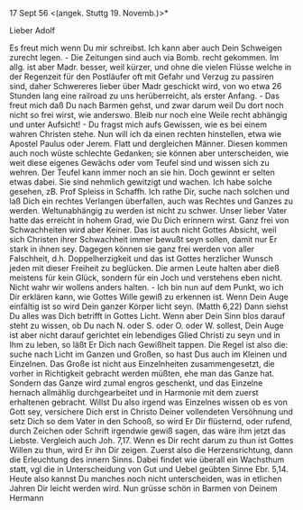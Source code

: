  17 Sept 56
 <(angek. Stuttg 19. Novemb.)>*

Lieber Adolf

Es freut mich wenn Du mir schreibst. Ich kann aber auch Dein Schweigen zurecht legen. - Die Zeitungen sind auch via Bomb. recht gekommen. Im allg. ist aber Madr. besser, weil kürzer, und ohne die vielen Flüsse welche in der Regenzeit für den Postläufer oft mit Gefahr und Verzug zu passiren sind, daher Schwereres lieber über Madr geschickt wird, von wo etwa 26 Stunden lang eine railroad zu uns herüberreicht, als erster Anfang. - Das freut mich daß Du nach Barmen gehst, und zwar darum weil Du dort noch nicht so frei wirst, wie anderswo. Bleib nur noch eine Weile recht abhängig und unter Aufsicht! - Du fragst mich aufs Gewissen, wie es bei einem wahren Christen stehe. Nun will ich da einen rechten hinstellen, etwa wie Apostel Paulus oder Jerem. Flatt und dergleichen Männer. Diesen kommen auch noch wüste schlechte Gedanken; sie können aber unterscheiden, wie weit diese eigenes Gewächs oder vom Teufel sind und wissen sich zu wehren. Der Teufel kann immer noch an sie hin. Doch gewinnt er selten etwas dabei. Sie sind nehmlich gewitzigt und wachen. Ich habe solche gesehen, zB. Prof Spleiss in Schaffh. Ich rathe Dir, suche nach solchen und laß Dich ein rechtes Verlangen überfallen, auch was Rechtes und Ganzes zu werden. Weltunabhängig zu werden ist nicht zu schwer. Unser lieber Vater hatte das erreicht in hohem Grad, wie Du Dich erinnern wirst. Ganz frei von Schwachheiten wird aber Keiner. Das ist auch nicht Gottes Absicht, weil sich Christen ihrer Schwachheit immer bewußt seyn sollen, damit nur Er stark in ihnen sey. Dagegen können sie ganz frei werden von aller Falschheit, d.h. Doppelherzigkeit und das ist Gottes herzlicher Wunsch jeden mit dieser Freiheit zu beglücken. Die armen Leute halten aber dieß meistens für kein Glück, sondern für ein Joch und verstehens eben nicht. Nicht wahr wir wollens anders halten. - Ich bin nun auf dem Punkt, wo ich Dir erklären kann, wie Gottes Wille gewiß zu erkennen ist. Wenn Dein Auge einfältig ist so wird Dein ganzer Körper licht seyn. (Matth 6,22) Dann siehst Du alles was Dich betrifft in Gottes Licht. Wenn aber Dein Sinn blos darauf steht zu wissen, ob Du nach N. oder S. oder O. oder W. sollest, Dein Auge ist aber nicht darauf gerichtet ein lebendiges Glied Christi zu seyn und in Ihm zu leben, so läßt Er Dich nach Gewißheit tappen. Die Regel ist also die: suche nach Licht im Ganzen und Großen, so hast Dus auch im Kleinen und Einzelnen. Das Große ist nicht aus Einzelnheiten zusammengesetzt, die vorher in Richtigkeit gebracht werden müßten, ehe man das Ganze hat. Sondern das Ganze wird zumal engros geschenkt, und das Einzelne hernach allmählig durchgearbeitet und in Harmonie mit dem zuerst erhaltenen gebracht. Willst Du also irgend was Einzelnes wissen ob es von Gott sey, versichere Dich erst in Christo Deiner vollendeten Versöhnung und setz Dich so dem Vater in den Schooß, so wird Er Dir flüsternd, oder rufend, durch Zeichen oder Schrift irgendwie gewiß sagen, das wäre ihm jetzt das Liebste. Vergleich auch Joh. 7,17. Wenn es Dir recht darum zu thun ist Gottes Willen zu thun, wird Er ihn Dir zeigen. Zuerst also die Herzensrichtung, dann die Erleuchtung des innern Sinns. Dabei findet wie überall ein Wachsthum statt, vgl die in Unterscheidung von Gut und Uebel geübten Sinne Ebr. 5,14. Heute also kannst Du manches noch nicht unterscheiden, was in etlichen Jahren Dir leicht werden wird. Nun grüsse schön in Barmen von
 Deinem Hermann

